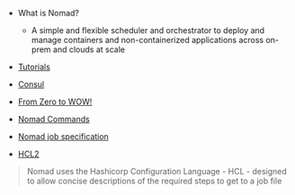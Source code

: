 - What is Nomad?
  - A simple and flexible scheduler and orchestrator to deploy and manage containers and non-containerized applications across on-prem and clouds at scale
- [Tutorials](https://developer.hashicorp.com/nomad/tutorials)
- [Consul](https://developer.hashicorp.com/consul)
- [From Zero to WOW!](https://medium.com/hashicorp-engineering/hashicorp-nomad-from-zero-to-wow-1615345aa539)
- [Nomad Commands](https://developer.hashicorp.com/nomad/docs/commands)

- [Nomad job specification](https://developer.hashicorp.com/nomad/docs/job-specification)

- [HCL2](https://developer.hashicorp.com/nomad/docs/job-specification/hcl2)
> Nomad uses the Hashicorp Configuration Language - HCL - designed to allow concise descriptions of the required steps to get to a job file

